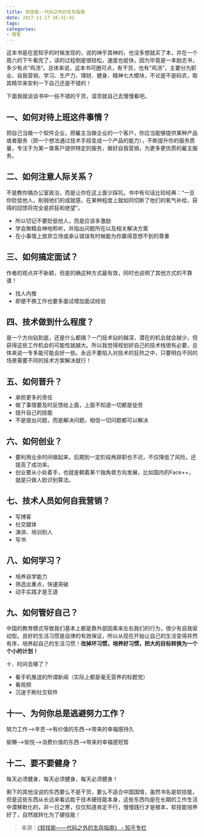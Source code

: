 ```yaml
---
title: 软技能--代码之外的生存指南
date: 2017-11-17 16:31:42
tags:
categories:
- 随笔
---
```

这本书是在逛知乎的时候发现的，说的神乎其神的，也没多想就买了本，并在一个周六的下午看完了，读的过程倒是很轻松，速度也挺快，因为毕竟是一本励志书，多少有点“鸡汤”。总体来说，这本书可圈可点，有干货，也有“鸡汤”，主要分为职业、自我营销、学习、生产力、理财、健身、精神七大模块，不论是不是码农，取其精华来安利一下自己还是不错的！

下面我就谈谈书中一些不错的干货，湿货就自己去慢慢看吧。

## 一、如何对待上班这件事情？

把自己当做一个软件企业，把雇主当做企业的一个客户，你应当能够提供某种产品或者服务（把一个想法通过技术手段变成一个产品的能力），不断提升你的服务质量，专注于为某一类客户提供特定的服务，做好自我营销，为更多更优质的雇主服务。

## 二、如何注意人际关系？

不是教你搞办公室政治，而是让你在这上面少踩坑。书中有句话比较经典：“一旦你贬低他人，削弱他们的成就感，在某种程度上就如同切断了他们的氧气补给，获得的回馈将完全是抓狂和绝望”。

- 所以切记不要贬低他人，而是应该多激励
- 学会聚精会神地聆听，并指出问题所在以及相关解决方案
- 在小事情上放弃立场或承认错误有时候能为你赢得意想不到的尊重

## 三、如何搞定面试？

作者的观点并不新颖，但是的确这种方式最有效，同时也说明了其他方式的不靠谱！

- 找人内推
- 即便不换工作也要多面试增加面试经验

## 四、技术做到什么程度？

是一个方向钻到底，还是什么都搞？一门技术钻的越深，潜在的机会就会越少，但获得这些工作机会的可能性就越大。所以我觉得规划好自己的技术栈很有必要，总体来说一专多能可能会好一些。永远不要陷入对技术的狂热之中，只要明白不同的场景需要不同的技术方案解决就行！

## 五、如何晋升？

- 承担更多的责任
- 做了事情要及时反馈给上面，上面不知道一切都是徒劳
- 提升自己的技能
- 不是提出问题，而是解决问题，相信一切问题都可以解决

## 六、如何创业？

- 要利用业余时间做起来，后期到一定阶段再辞职也不迟，不仅降低了风险，还提高了成功率。
- 创业要从小处着手，也就是朝着某个独角兽方向发展，比如国内的Face++，就是只做人脸识别算法。

## 七、技术人员如何自我营销？

- 写博客
- 社交媒体
- 演讲、培训别人
- 写书

## 八、如何学习？

- 培养自学能力
- 筛选出重点，快速突破
- 动手实践才是王道

## 九、如何管好自己？

中国的教育模式导致我们基本上都是靠外部因素来左右我们的行为，很少有自我驱动型。良好的生活习惯是自律的有效保证，所以从现在开始让自己的生活变得井然有序，培养起自己的生活习惯！**改掉坏习惯，培养好习惯，把大的目标转换为一个个小的计划！**

十、时间去哪了？

- 看手机推送的所谓新闻（实际上都是毫无营养的标题党）
- 看视频
- 沉迷于刷社交软件

## 十一、为何你总是逃避努力工作？

努力工作——>辛苦——>有价值的东西——>带来的幸福感持久

偷懒——>愉悦——>消费价值的东西——>带来的幸福感短暂

## 十二、要不要健身？

每天必须健身，每天必须健身，每天必须健身！

剩下的其他没说的东西要么不是干货，要么不适合中国国情，虽然书名是软技能，但是这些东西从长远来看远胜于技术硬技能本身，这些东西均是在长期的工作生活中潜移默化的，非一日之寒，仅仅知道肯定不行，慢慢践行才是根本，软技能培养好了，自然就转化为了硬技能！

> 来源：[《软技能——代码之外的生存指南》 - 知乎专栏](https://zhuanlan.zhihu.com/p/21926306)
